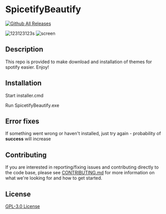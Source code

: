 # SpicetifyBeautify
[![Github All Releases](https://img.shields.io/github/downloads/RALFIYKA/SpicetifyBeautify/total.svg)]()

![123123123s](https://user-images.githubusercontent.com/72037566/111373788-3eb0fb80-8694-11eb-94b8-d266ba8e9c58.png)
![screen](https://user-images.githubusercontent.com/47676479/111206716-a39b2180-85c0-11eb-8cb1-902e2a5b3641.png)

## Description

This repo is provided to make download and installation of themes for spotify easier. Enjoy!

## Installation

Start installer.cmd

Run SpicetifyBeautify.exe

## Error fixes

If something went wrong or haven't installed, just try again - probability of **success** will increase

## Contributing

If you are interested in reporting/fixing issues and contributing directly to the code base, please see [CONTRIBUTING.md](https://github.com/RALFIYKA/SpicetifyBeautify/blob/main/CONTRIBUTING.md) for more information on what we're looking for and how to get started.

## License

[GPL-3.0 License](https://github.com/RALFIYKA/Spicetify-themes-app/blob/main/LICENSE)
